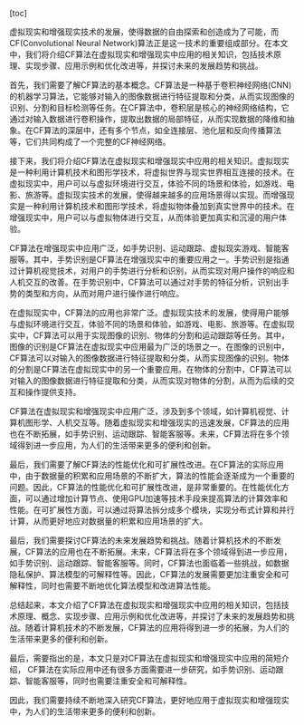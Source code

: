
[toc]                    
                
                
虚拟现实和增强现实技术的发展，使得数据的自由探索和创造成为了可能，而CF(Convolutional Neural Network)算法正是这一技术的重要组成部分。在本文中，我们将介绍CF算法在虚拟现实和增强现实中应用的相关知识，包括技术原理、实现步骤、应用示例和优化改进等，并探讨未来的发展趋势和挑战。

首先，我们需要了解CF算法的基本概念。CF算法是一种基于卷积神经网络(CNN)的机器学习算法，它能够对输入的图像数据进行特征提取和分类，从而实现图像的识别、分割和目标检测等任务。在CF算法中，卷积层是核心的神经网络结构，它通过对输入数据进行卷积操作，提取出数据的局部特征，从而实现数据的降维和抽象。在CF算法的深层中，还有多个节点，如全连接层、池化层和反向传播算法等，它们共同构成了一个完整的CF神经网络。

接下来，我们将介绍CF算法在虚拟现实和增强现实中应用的相关知识。虚拟现实是一种利用计算机技术和图形学技术，将虚拟世界与现实世界相互连接的技术。在虚拟现实中，用户可以与虚拟环境进行交互，体验不同的场景和体验，如游戏、电影、旅游等。虚拟现实技术的发展，使得越来越多的应用场景得以实现。而增强现实是一种利用计算机技术和图形学技术，将虚拟物体叠加到真实世界中的技术。在增强现实中，用户可以与虚拟物体进行交互，从而体验更加真实和沉浸的用户体验。

CF算法在增强现实中应用广泛，如手势识别、运动跟踪、虚拟现实游戏、智能客服等。其中，手势识别是CF算法在增强现实中的重要应用之一。手势识别是指通过计算机视觉技术，对用户的手势进行分析和识别，从而实现对用户操作的响应和人机交互的改善。在手势识别中，CF算法可以通过对手势的特征分析，识别出手势的类型和方向，从而对用户进行操作进行响应。

在虚拟现实中，CF算法的应用也非常广泛。虚拟现实技术的发展，使得用户能够与虚拟环境进行交互，体验不同的场景和体验，如游戏、电影、旅游等。在虚拟现实中，CF算法可以用于实现图像的识别、物体的分割和运动跟踪等任务。其中，图像的识别是CF算法在虚拟现实中应用最为广泛的场景之一。在图像的识别中，CF算法可以对输入的图像数据进行特征提取和分类，从而实现图像的识别。物体的分割是CF算法在虚拟现实中的另一个重要应用。在物体的分割中，CF算法可以对输入的图像数据进行特征提取和分类，从而实现对物体的分割，从而为后续的交互和操作提供支持。

CF算法在虚拟现实和增强现实中应用广泛，涉及到多个领域，如计算机视觉、计算机图形学、人机交互等。随着虚拟现实和增强现实的迅速发展，CF算法的应用也在不断拓展，如手势识别、运动跟踪、智能客服等。未来，CF算法将在多个领域得到进一步应用，为人们的生活带来更多的便利和创新。

最后，我们需要了解CF算法的性能优化和可扩展性改进。在CF算法的实际应用中，由于数据量的积累和应用场景的不断扩大，算法的性能会逐渐成为一个重要的问题。因此，CF算法的性能优化和可扩展性改进，是非常重要的。在性能优化方面，可以通过增加计算节点、使用GPU加速等技术手段来提高算法的计算效率和性能。在可扩展性方面，可以通过将算法拆分成多个模块，实现分布式计算和并行计算，从而更好地应对数据量的积累和应用场景的扩大。

最后，我们需要探讨CF算法的未来发展趋势和挑战。随着计算机技术的不断发展，CF算法的应用也在不断拓展。未来，CF算法将在多个领域得到进一步应用，如手势识别、运动跟踪、智能客服等。同时，CF算法也面临着一些挑战，如数据隐私保护、算法模型的可解释性等。因此，CF算法的发展需要更加注重安全和可解释性，同时也需要不断地优化算法模型和改进算法性能。

总结起来，本文介绍了CF算法在虚拟现实和增强现实中应用的相关知识，包括技术原理、概念、实现步骤、应用示例和优化改进等，并探讨了未来的发展趋势和挑战。随着计算机技术的不断发展，CF算法的应用将得到进一步的拓展，为人们的生活带来更多的便利和创新。

最后，需要指出的是，本文只是对CF算法在虚拟现实和增强现实中应用的简短介绍， CF算法在实际应用中还有很多方面需要进一步研究，如手势识别、运动跟踪、智能客服等，同时也需要注重安全和可解释性。

因此，我们需要持续不断地深入研究CF算法，更好地应用于虚拟现实和增强现实中，为人们的生活带来更多的便利和创新。

